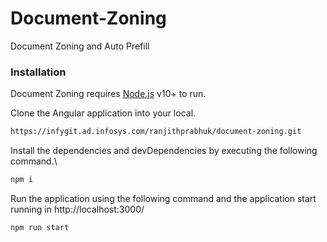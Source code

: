 # Document-Zoning

Document Zoning and Auto Prefill

### Installation

Document Zoning requires [Node.js](https://nodejs.org/) v10+ to run.

Clone the Angular application into your local.
```sh
https://infygit.ad.infosys.com/ranjithprabhuk/document-zoning.git
```
Install the dependencies and devDependencies by executing the following command.\
```sh
npm i
```
Run the application using the following command and the application start running in http://localhost:3000/
```sh
npm run start
```